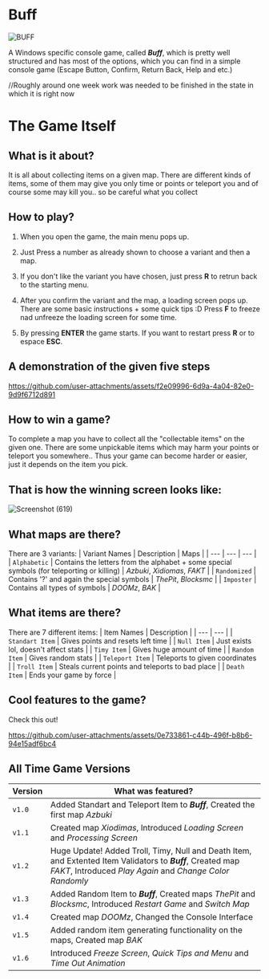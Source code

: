 # Buff

![BUFF](https://github.com/user-attachments/assets/142ff15f-e922-4272-bbb9-80bbc70d3833)

A Windows specific console game, called ***Buff***, which is pretty well structured and has most of the options, which you can find in a simple console game (Escape Button, Confirm, Return Back, Help and etc.)

//Roughly around one week work was needed to be finished in the state in which it is right now

# The Game Itself

What is it about?
-

It is all about collecting items on a given map. There are different kinds of items, some of them may give you only time or points or teleport you and of course some may kill you.. so be careful what you collect

How to play?
-

1. When you open the game, the main menu pops up. 

2. Just Press a number as already shown to choose a variant and then a map.

3. If you don't like the variant you have chosen, just press **R** to retrun back to the starting menu.

4. After you confirm the variant and the map, a loading screen pops up. There are some basic instructions + some quick tips :D
Press **F** to freeze nad unfreeze the loading screen for some time.

5. By pressing **ENTER** the game starts. If you want to restart press **R** or to espace **ESC**.

A demonstration of the given five steps 
-

https://github.com/user-attachments/assets/f2e09996-6d9a-4a04-82e0-9d9f6712d891

How to win a game?
-

To complete a map you have to collect all the "collectable items" on the given one. There are some unpickable items which may harm your points or teleport you somewhere.. Thus your game can become harder or easier, just it depends on the item you pick.

That is how the winning screen looks like:
-

![Screenshot (619)](https://github.com/user-attachments/assets/ad952cc3-a6a8-48b3-a1e3-b9590663b6bc)

What maps are there?
-

There are 3 variants:
| Variant Names | Description | Maps |
| --- | --- | --- |
| `Alphabetic` | Contains the letters from the alphabet + some special symbols (for teleporting or killing) | *Azbuki*, *Xidiomas*, *FAKT* |
| `Randomized` | Contains '?' and again the special symbols | *ThePit*, *Blocksmc* |
| `Imposter` | Contains all types of symbols | *DOOMz*, *BAK* |

What items are there?
-

There are 7 different items:
| Item Names | Description |
| --- | --- |
| `Standart Item` | Gives points and resets left time |
| `Null Item` | Just exists lol, doesn't affect stats |
| `Timy Item` | Gives huge amount of time |
| `Random Item` | Gives random stats |
| `Teleport Item` | Teleports to given coordinates |
| `Troll Item` | Steals current points and teleports to bad place |
| `Death Item` | Ends your game by force |

Cool features to the game?
-

Check this out!

https://github.com/user-attachments/assets/0e733861-c44b-496f-b8b6-94e15adf6bc4

All Time Game Versions
-
| Version | What was featured? |
| -- | --- |
| `v1.0` | Added Standart and Teleport Item to ***Buff***, Created the first map *Azbuki* |
| `v1.1` | Created map *Xiodimas*, Introduced *Loading Screen* and *Processing Screen* |
| `v1.2` | Huge Update! Added Troll, Timy, Null and Death Item, and Extented Item Validators to ***Buff***, Created map *FAKT*, Introduced *Play Again* and *Change Color Randomly* |
| `v1.3` | Added Random Item to ***Buff***, Created maps *ThePit* and *Blocksmc*, Introduced *Restart Game* and *Switch Map* |
| `v1.4` | Created map *DOOMz*, Changed the Console Interface |
| `v1.5` | Added random item generating functionality on the maps, Created map *BAK* |
| `v1.6` | Introduced *Freeze Screen*, *Quick Tips and Menu* and *Time Out Animation* |
